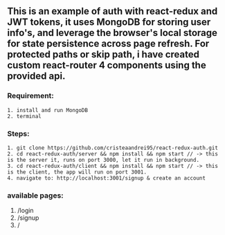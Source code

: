 ## This is an example of auth with react-redux and JWT tokens, it uses MongoDB for storing user info's, and leverage the browser's local storage for state persistence across page refresh. For protected paths or skip path, i have created custom react-router 4 components using the provided api.

### Requirement:

```
1. install and run MongoDB
2. terminal

```
### Steps: 

```
1. git clone https://github.com/cristeaandrei95/react-redux-auth.git
2. cd react-redux-auth/server && npm install && npm start // -> this is the server it, runs on port 3000, let it run in background.
3. cd react-redux-auth/client && npm install && npm start // -> this is the client, the app will run on port 3001.
4. navigate to: http://localhost:3001/signup & create an account

```

### available pages:


1. /login
2. /signup
3. /



